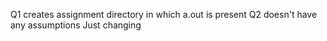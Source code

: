 Q1 creates assignment directory in which a.out is present
Q2 doesn't have any assumptions 
Just changing